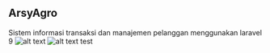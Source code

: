 ## ArsyAgro

Sistem informasi transaksi dan manajemen pelanggan menggunakan laravel 9
![alt text](https://drive.google.com/uc?export=view&id=1ylcohWgNT5PowLrohSlfmif5AVrlABvE)
![alt text](https://drive.google.com/uc?export=view&id=1eVm8TP3Qld8a1PmMTFCwByreyUb56hPp)
test
